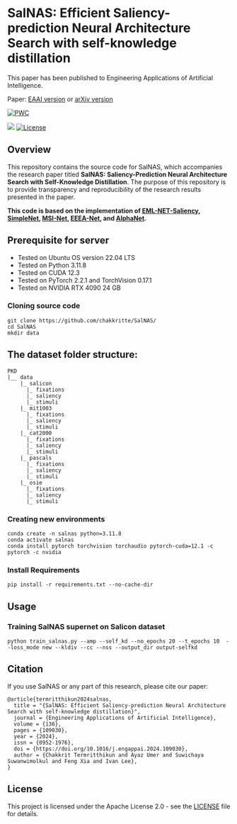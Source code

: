 
# SalNAS: Efficient Saliency-prediction Neural Architecture Search with self-knowledge distillation

This paper has been published to Engineering Applications of Artificial Intelligence.

Paper: [EAAI version](https://doi.org/10.1016/j.engappai.2024.109030) or [arXiv version](https://arxiv.org/pdf/2407.20062)

[![PWC](https://img.shields.io/endpoint.svg?url=https://paperswithcode.com/badge/salnas-efficient-saliency-prediction-neural/saliency-prediction-on-salicon)](https://paperswithcode.com/sota/saliency-prediction-on-salicon?p=salnas-efficient-saliency-prediction-neural)

![](https://img.shields.io/badge/-PyTorch%20Implementation-blue.svg?logo=pytorch)
[![License](https://img.shields.io/badge/license-Apache%202.0-blue.svg)](https://www.apache.org/licenses/LICENSE-2.0)

## Overview

This repository contains the source code for SalNAS, which accompanies the research paper titled **SalNAS: Saliency-Prediction Neural Architecture Search with Self-Knowledge Distillation**. The purpose of this repository is to provide transparency and reproducibility of the research results presented in the paper.

**This code is based on the implementation of  [EML-NET-Saliency](https://github.com/SenJia/EML-NET-Saliency), [SimpleNet](https://github.com/samyak0210/saliency), [MSI-Net](https://github.com/alexanderkroner/saliency), [EEEA-Net](https://github.com/chakkritte/EEEA-Net), and [AlphaNet](https://github.com/facebookresearch/AlphaNet).**

## Prerequisite for server
 - Tested on Ubuntu OS version 22.04 LTS
 - Tested on Python 3.11.8
 - Tested on CUDA 12.3
 - Tested on PyTorch 2.2.1 and TorchVision 0.17.1
 - Tested on NVIDIA RTX 4090 24 GB

### Cloning source code

```
git clone https://github.com/chakkritte/SalNAS/
cd SalNAS
mkdir data
```

## The dataset folder structure:

```
PKD
|__ data
    |_ salicon
      |_ fixations
      |_ saliency
      |_ stimuli
    |_ mit1003
      |_ fixations
      |_ saliency
      |_ stimuli
    |_ cat2000
      |_ fixations
      |_ saliency
      |_ stimuli
    |_ pascals
      |_ fixations
      |_ saliency
      |_ stimuli
    |_ osie
      |_ fixations
      |_ saliency
      |_ stimuli
```

### Creating new environments

```
conda create -n salnas python=3.11.8
conda activate salnas
conda install pytorch torchvision torchaudio pytorch-cuda=12.1 -c pytorch -c nvidia
```

### Install Requirements

```
pip install -r requirements.txt --no-cache-dir
```

## Usage

### Training SalNAS supernet on Salicon dataset
```
python train_salnas.py --amp --self_kd --no_epochs 20 --t_epochs 10  --loss_mode new --kldiv --cc --nss --output_dir output-selfkd
```

## Citation

If you use SalNAS or any part of this research, please cite our paper:
```
@article{termritthikun2024salnas,
  title = "{SalNAS: Efficient Saliency-prediction Neural Architecture Search with self-knowledge distillation}",
  journal = {Engineering Applications of Artificial Intelligence},
  volume = {136},
  pages = {109030},
  year = {2024},
  issn = {0952-1976},
  doi = {https://doi.org/10.1016/j.engappai.2024.109030},
  author = {Chakkrit Termritthikun and Ayaz Umer and Suwichaya Suwanwimolkul and Feng Xia and Ivan Lee},
}
``````


## License

This project is licensed under the Apache License 2.0 - see the [LICENSE](LICENSE) file for details.
